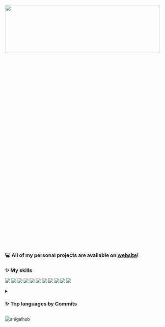 
<img src="https://readme-typing-svg.herokuapp.com?font=Architects+Daughter&amp;color=blue&amp;size=20&amp;lines=Welcome+to+my+Github!;Hi!+I+am+Anna+Ignatova;Frontend+Developer;" style="width: 100%; height:20%">

###  💻 All of my personal projects are available on [website](https://anigalhub.github.io)!

### :sparkles: My skills

[![](https://skillicons.dev/icons?i=js)](https://developer.mozilla.org/en-US/docs/Web/JavaScript)
[![](https://skillicons.dev/icons?i=typescript)](https://www.typescriptlang.org/)
[![](https://skillicons.dev/icons?i=html)](https://www.w3.org/html/)
[![](https://skillicons.dev/icons?i=css)](https://www.w3schools.com/css/)
[![](https://skillicons.dev/icons?i=bootstrap)](https://getbootstrap.com/)
[![](https://skillicons.dev/icons?i=sass)](https://sass-lang.com/)
[![](https://skillicons.dev/icons?i=postgresql)](https://www.postgresql.org/)
[![](https://skillicons.dev/icons?i=nodejs)](https://nodejs.org/en/)
[![](https://skillicons.dev/icons?i=expressjs)](https://expressjs.com/)
[![](https://skillicons.dev/icons?i=vuejs)](https://vuejs.org/)
[![](https://skillicons.dev/icons?i=nuxtjs)](https://nuxtjs.org/)

<details>
  <summary>
    
###  :sparkles: Top languages by Commits 
  </summary>
 <p> <img src='http://github-profile-summary-cards.vercel.app/api/cards/most-commit-language?username=anigalhub&theme=github_dark'> </p>
  </details>
<p align="left"> <img src="https://komarev.com/ghpvc/?username=anigalhub&label=Profile%20views&color=0e75b6&style=flat" alt="anigalhub" /> </p>

